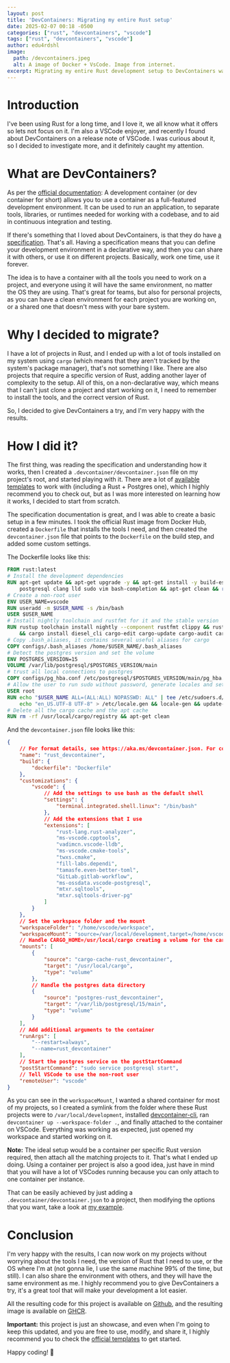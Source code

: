 ```yaml
---
layout: post
title: 'DevContainers: Migrating my entire Rust setup'
date: 2025-02-07 00:18 -0500
categories: ["rust", "devcontainers", "vscode"]
tags: ["rust", "devcontainers", "vscode"]
author: edu4rdshl
image:
  path: /devcontainers.jpeg
  alt: A image of Docker + VsCode. Image from internet.
excerpt: Migrating my entire Rust development setup to DevContainers was a great decision.
---
```


# Introduction

I've been using Rust for a long time, and I love it, we all know what it offers so lets not focus on it. I'm also a VSCode enjoyer, and recently I found about DevContainers on a release note of VSCode. I was curious about it, so I decided to investigate more, and it definitely caught my attention.

# What are DevContainers?

As per the [official documentation](https://containers.dev/): A development container (or dev container for short) allows you to use a container as a full-featured development environment. It can be used to run an application, to separate tools, libraries, or runtimes needed for working with a codebase, and to aid in continuous integration and testing.

If there's something that I loved about DevContainers, is that they do have [a specification](https://containers.dev/implementors/spec/). That's all. Having a specification means that you can define your development environment in a declarative way, and then you can share it with others, or use it on different projects. Basically, work one time, use it forever.

The idea is to have a container with all the tools you need to work on a project, and everyone using it will have the same environment, no matter the OS they are using. That's great for teams, but also for personal projects, as you can have a clean environment for each project you are working on, or a shared one that doesn't mess with your bare system.

# Why I decided to migrate?

I have a lot of projects in Rust, and I ended up with a lot of tools installed on my system using `cargo` (which means that they aren't tracked by the system's package manager), that's not something I like. There are also projects that require a specific version of Rust, adding another layer of complexity to the setup. All of this, on a non-declarative way, which means that I can't just clone a project and start working on it, I need to remember to install the tools, and the correct version of Rust.

So, I decided to give DevContainers a try, and I'm very happy with the results.

# How I did it?

The first thing, was reading the specification and understanding how it works, then I created a `.devcontainer/devcontainer.json` file on my project's root, and started playing with it. There are a lot of [available templates](https://containers.dev/templates) to work with (including a Rust + Postgres one), which I highly recommend you to check out, but as I was more interested on learning how it works, I decided to start from scratch.

The specification documentation is great, and I was able to create a basic setup in a few minutes. I took the official Rust image from Docker Hub, created a `Dockerfile` that installs the tools I need, and then created the `devcontainer.json` file that points to the `Dockerfile` on the build step, and added some custom settings.

The Dockerfile looks like this:

```Dockerfile
FROM rust:latest
# Install the development dependencies
RUN apt-get update && apt-get upgrade -y && apt-get install -y build-essential curl git libssl-dev pkg-config make postgresql-client \
    postgresql clang lld sudo vim bash-completion && apt-get clean && rm -rf /var/lib/apt/lists/*
# Create a non-root user
ENV USER_NAME=vscode
RUN useradd -m $USER_NAME -s /bin/bash
USER $USER_NAME
# Install nightly toolchain and rustfmt for it and the stable version
RUN rustup toolchain install nightly --component rustfmt clippy && rustup component add rustfmt clippy \
    && cargo install diesel_cli cargo-edit cargo-update cargo-audit cargo-udeps && mkdir -p /home/$USER_NAME/workspace
# Copy .bash_aliases, it contains several useful aliases for cargo
COPY configs/.bash_aliases /home/$USER_NAME/.bash_aliases
# Detect the postgres version and set the volume
ENV POSTGRES_VERSION=15
VOLUME /var/lib/postgresql/$POSTGRES_VERSION/main
# trust all local connections to postgres
COPY configs/pg_hba.conf /etc/postgresql/$POSTGRES_VERSION/main/pg_hba.conf
# Allow the user to run sudo without password, generate locales and set the default one
USER root
RUN echo "$USER_NAME ALL=(ALL:ALL) NOPASSWD: ALL" | tee /etc/sudoers.d/$USER_NAME && \
    echo "en_US.UTF-8 UTF-8" > /etc/locale.gen && locale-gen && update-locale
# Delete all the cargo cache and the apt cache
RUN rm -rf /usr/local/cargo/registry && apt-get clean
```
And the `devcontainer.json` file looks like this:

```json
{
    // For format details, see https://aka.ms/devcontainer.json. For config options, see the README.md of this repo.
    "name": "rust_devcontainer",
    "build": {
        "dockerfile": "Dockerfile"
    },
    "customizations": {
        "vscode": {
            // Add the settings to use bash as the default shell
            "settings": {
                "terminal.integrated.shell.linux": "/bin/bash"
            },
            // Add the extensions that I use
            "extensions": [
                "rust-lang.rust-analyzer",
                "ms-vscode.cpptools",
                "vadimcn.vscode-lldb",
                "ms-vscode.cmake-tools",
                "twxs.cmake",
                "fill-labs.dependi",
                "tamasfe.even-better-toml",
                "GitLab.gitlab-workflow",
                "ms-ossdata.vscode-postgresql",
                "mtxr.sqltools",
                "mtxr.sqltools-driver-pg"
            ]
        }
    },
    // Set the workspace folder and the mount
    "workspaceFolder": "/home/vscode/workspace",
    "workspaceMount": "source=/var/local/development,target=/home/vscode/workspace,type=bind,consistency=cached",
    // Handle CARGO_HOME=/usr/local/cargo creating a volume for the cargo data to persist between runs
    "mounts": [
        {
            "source": "cargo-cache-rust_devcontainer",
            "target": "/usr/local/cargo",
            "type": "volume"
        },
        // Handle the postgres data directory
        {
            "source": "postgres-rust_devcontainer",
            "target": "/var/lib/postgresql/15/main",
            "type": "volume"
        }
    ],
    // Add additional arguments to the container
    "runArgs": [
        "--restart=always",
        "--name=rust_devcontainer"
    ],
    // Start the postgres service on the postStartCommand
    "postStartCommand": "sudo service postgresql start",
    // Tell VSCode to use the non-root user
    "remoteUser": "vscode"
}
```
As you can see in the `workspaceMount`, I wanted a shared container for most of my projects, so I created a symlink from the folder where these Rust projects were to `/var/local/development`, installed [devcontainer-cli](https://github.com/devcontainers/cli), ran `devcontainer up --workspace-folder .`, and finally attached to the container on VSCode. Everything was working as expected, just opened my workspace and started working on it.

**Note:** The ideal setup would be a container per specific Rust version required, then attach all the matching projects to it. That's what I ended up doing. Using a container per project is also a good idea, just have in mind that you will have a lot of VSCodes running because you can only attach to one container per instance.

That can be easily achieved by just adding a `.devcontainer/devcontainer.json` to a project, then modifying the options that you want, take a look at [my example](https://github.com/Edu4rdSHL/rust-postgres-devcontainer/blob/main/README.md).

# Conclusion

I'm very happy with the results, I can now work on my projects without worrying about the tools I need, the version of Rust that I need to use, or the OS where I'm at (not gonna lie, I use the same machine 99% of the time, but still). I can also share the environment with others, and they will have the same environment as me. I highly recommend you to give DevContainers a try, it's a great tool that will make your development a lot easier.

All the resulting code for this project is available on [Github](https://github.com/Edu4rdSHL/rust-postgres-devcontainer), and the resulting image is available on [GHCR](https://github.com/users/Edu4rdSHL/packages/container/package/rust-postgres-devcontainer).

**Important:** this project is just an showcase, and even when I'm going to keep this updated, and you are free to use, modify, and share it, I highly recommend you to check the [official templates](https://containers.dev/templates) to get started.

Happy coding! 🦀
